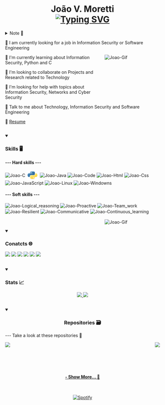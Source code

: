 <h1 align="center">
  João V. Moretti
  <br>
  <a href=""><img src="https://readme-typing-svg.demolab.com?font=Fira+Code&weight=500&duration=5500&pause=1500&color=37ABFF&center=true&vCenter=true&random=false&width=600&lines=Hi+there!+%F0%9F%91%8B;Welcome+to+my+Profile...+%F0%9F%A6%86;Fell+free+to+explore+and+contact+me!+%F0%9F%98%89" alt="Typing SVG" /></a>
</h1> 

<div align="left">
  <details>
    <summary>Note 📝</summary>
    <p align="center">
      Hello, 😁 
      Once again it's a pleasure to welcome you to my profile!
      <br><br>
      I am currently studying Systems Analysis and Development at the <a href="http://www.fatecsp.br/">Faculty of Technology of São Paulo - (FATEC-SP)</a> 🤓, in addition to college I am trying to improve my knowledge and seek new ones through studies, reading, courses and mainly through practice 👨‍💻
      <br><br>
      I have knowledge in Software Engineering, Systems Architecture, Programming Languages, Algorithms, Logic, Information Security and more...
      <br> 
      I am a dedicated person, easy to learn, communicative, flexible, innovative, resilient and eager to learn and deliver beyond expectations 🚀
      <br><br>
      So, thanks again for having you here and get in touch so we can brainstorm, talk and maybe even work together!!! 👋
      <br><br>
    </p>
    <h1></h1>
  </details>
  <p>🔭 I am currently looking for a job in Information Security or Software Engineering</p>
  <img align="right" height="140" width="180" alt="Joao-Gif" src="https://i.pinimg.com/originals/e4/26/70/e426702edf874b181aced1e2fa5c6cde.gif">
  <p>🌱 I'm currently learning about Information Security, Python and C</p>
  <p>👯 I'm looking to collaborate on Projects and Research related to Technology</p>
  <p>🤔 I'm looking for help with topics about Information Security, Networks and Cyber Security</p>
  <p>💬 Talk to me about Technology, Information Security and Software Engineering</p>
  <p>📃 <a href="">Resume</a></p>  
</div> 

##

<details open>
  <summary><h3>Skills 🖥️</h3></summary>
  <div>
    <h4>--- Hard skills ---</h4>
    <div style="display: inline_block">
      <img align="center" alt="Joao-C" height="30" width="40" src="https://cdn.jsdelivr.net/gh/devicons/devicon/icons/c/c-original.svg">
      <img align="center" alt="Joao-Python" height="30" width="40" src="https://raw.githubusercontent.com/devicons/devicon/master/icons/python/python-original.svg">
      <img align="center" alt="Joao-Java" height="30" width="40" src="https://cdn.jsdelivr.net/gh/devicons/devicon/icons/java/java-original.svg">
      <img align="center" alt="Joao-Code" height="30" width="40" src="https://cdn.jsdelivr.net/gh/devicons/devicon/icons/vscode/vscode-original.svg">
      <img align="center" alt="Joao-Html" height="30" width="40" src="https://cdn.jsdelivr.net/gh/devicons/devicon/icons/html5/html5-original.svg">
      <img align="center" alt="Joao-Css" height="30" width="40" src="https://cdn.jsdelivr.net/gh/devicons/devicon/icons/css3/css3-original.svg">
      <img align="center" alt="Joao-JavaScript" height="30" width="40" src="https://cdn.jsdelivr.net/gh/devicons/devicon/icons/javascript/javascript-original.svg">
      <img align="center" alt="Joao-Linux" height="30" width="40" src="https://cdn.jsdelivr.net/gh/devicons/devicon/icons/linux/linux-original.svg">
      <img align="center" alt="Joao-Windowns" height="30" width="40" src="https://cdn.jsdelivr.net/gh/devicons/devicon/icons/windows8/windows8-original.svg">
    </div>
  </div>
  <div>
    <h4>--- Soft skills ---</h4>
    <div style="display: inline_block">
      <img align="center" alt="Joao-Logical_reasoning" src="https://img.shields.io/badge/skill-Logical_reasoning-blue">
      <img align="center" alt="Joao-Proactive" src="https://img.shields.io/badge/skill-Proactive-blue">
      <img align="center" alt="Joao-Team_work" src="https://img.shields.io/badge/skill-Team_work-blue">
      <img align="center" alt="Joao-Resilient" src="https://img.shields.io/badge/skill-Resilient-blue">
      <img align="center" alt="Joao-Communicative" src="https://img.shields.io/badge/skill-Communicative-blue">
      <img align="center" alt="Joao-Continuous_learning" src="https://img.shields.io/badge/skill-Continuous_learning-blue"> <br><br>
      <img align="right" height="140" width="180" alt="Joao-Gif" src="https://raw.githubusercontent.com/Rishabh2804/Rishabh2804/master/Resources/Developer.gif">
    </div>
  </div>
</details>

##

<details open>
  <summary> <h3>Conatcts 🌐</h3> </summary>
  <div>
    <a href="" target="_blank"><img src="https://img.shields.io/badge/website-000000?style=for-the-badge&logo=About.me&logoColor=white" target="_blank"></a>
    <a href="" target="_blank"><img src="https://img.shields.io/badge/LinkedIn-0077B5?style=for-the-badge&logo=linkedin&logoColor=white" target="_blank"></a>
    <a href="" target="_blank"><img src="https://img.shields.io/badge/Instagram-E4405F?style=for-the-badge&logo=instagram&logoColor=white" target="_blank"></a>
    <a href="" target="_blank"><img src="https://img.shields.io/badge/Twitter-1DA1F2?style=for-the-badge&logo=twitter&logoColor=white" target="_blank"></a>
    <a href="" target="_blank"><img src="https://img.shields.io/badge/Discord-7289DA?style=for-the-badge&logo=discord&logoColor=white" target="_blank"></a>
    <a href="mailto:"><img src="https://img.shields.io/badge/-Gmail-%23333?style=for-the-badge&logo=gmail&logoColor=white" target="_blank"></a>
  </div>
</details>

##

<details open>
  <summary><h3>Stats 📈</h3></summary> 
  <div align="center">
    <div>
      <a href="https://github.com/Joao-M0r3tt1">
        <img height="160em" src="https://github-readme-stats.vercel.app/api?username=Joao-M0r3tt1&show_icons=true&theme=react&include_all_commits=true&count_private=true&rank_icon=github"/>
        <img height="160em" src="https://github-readme-stats.vercel.app/api/top-langs/?username=Joao-M0r3tt1&layout=compact&langs_count=16&theme=react"/>
      </a>
    </div>
</details>

##

<details open>
  <summary><h3 align="center">Repositories 🗃️</h3></summary>
  <p>--- Take a look at these repositories 👀</p>
  <div  align="center">
    <div width="100%">
      <a align="left" href="https://github.com/Joao-M0r3tt1/programmingLanguage_C" title="Programming Language C">
        <img align="left" height="115" src="https://github-readme-stats.vercel.app/api/pin/?username=Joao-M0r3tt1&repo=programmingLanguage_C&theme=react&border_radius=10">
      </a>
      <a align="right" href="https://github.com/Joao-M0r3tt1/Joao-M0r3tt1" title="Outro">
        <img align="right" height="115" src="https://github-readme-stats.vercel.app/api/pin/?username=Joao-M0r3tt1&repo=Joao-M0r3tt1&theme=react&border_radius=10">
      </a>
    </div>
    <br><br><br><br><br>
    <h4 align="center">
      <a href="https://github.com/Joao-M0r3tt1?tab=repositories" title="Show Repositories">- Show More... 🔎</a>
    </h4>
  </div>
</details>

&nbsp;<div align="center">
  [![Spotify](https://novatorem.vercel.app/api/spotify?background_color=0d1117&border_color=ffffff)](https://open.spotify.com/01RJq4WxO7Bi6LK7swMmkC?si=dtr0hUGWThyzTxj7I5xmwg)
</div>
